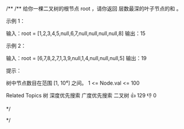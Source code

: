 /**
/**
给你一棵二叉树的根节点 root ，请你返回 层数最深的叶子节点的和 。 

 

 示例 1： 

 

 
输入：root = [1,2,3,4,5,null,6,7,null,null,null,null,8]
输出：15
 

 示例 2： 

 
输入：root = [6,7,8,2,7,1,3,9,null,1,4,null,null,null,5]
输出：19
 

 

 提示： 

 
 树中节点数目在范围 [1, 10⁴] 之间。 
 1 <= Node.val <= 100 
 
 Related Topics 树 深度优先搜索 广度优先搜索 二叉树 👍 129 👎 0

*/

*/
